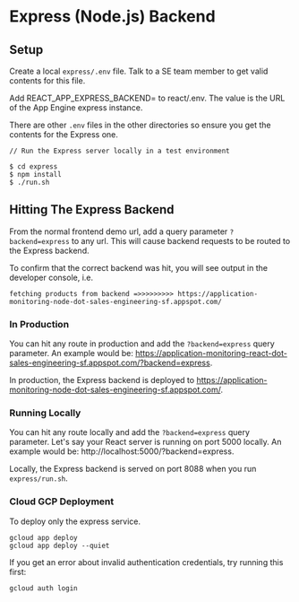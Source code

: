 # Express (Node.js) Backend

## Setup

Create a local `express/.env` file. Talk to a SE team member to get valid contents for this file.

Add REACT_APP_EXPRESS_BACKEND=<value> to react/.env. The value is the URL of the App Engine express instance.

There are other `.env` files in the other directories so ensure you get the contents for the Express one.

```
// Run the Express server locally in a test environment

$ cd express
$ npm install
$ ./run.sh
```

## Hitting The Express Backend

From the normal frontend demo url, add a query parameter `?backend=express` to any url. This will cause backend requests to be routed to the Express backend.

To confirm that the correct backend was hit, you will see output in the developer console, i.e.

```
fetching products from backend =>>>>>>>>> https://application-monitoring-node-dot-sales-engineering-sf.appspot.com/
```

### In Production

You can hit any route in production and add the `?backend=express` query parameter. An example would be: https://application-monitoring-react-dot-sales-engineering-sf.appspot.com/?backend=express.

In production, the Express backend is deployed to https://application-monitoring-node-dot-sales-engineering-sf.appspot.com/.

### Running Locally

You can hit any route locally and add the `?backend=express` query parameter. Let's say your React server is running on port 5000 locally. An example would be: http://localhost:5000/?backend=express.

Locally, the Express backend is served on port 8088 when you run `express/run.sh`.

### Cloud GCP Deployment

To deploy only the express service.

```
gcloud app deploy
gcloud app deploy --quiet
```

If you get an error about invalid authentication credentials, try running this first:

```
gcloud auth login
```
